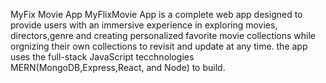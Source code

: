 MyFix Movie App
 MyFlixMovie App is a complete web app designed to provide users with an immersive experience in exploring movies, directors,genre and creating personalized favorite movie collections while orgnizing their own collections to revisit and update at any time. 
 the app uses the full-stack JavaScript tecchnologies MERN(MongoDB,Express,React, and Node) to build.